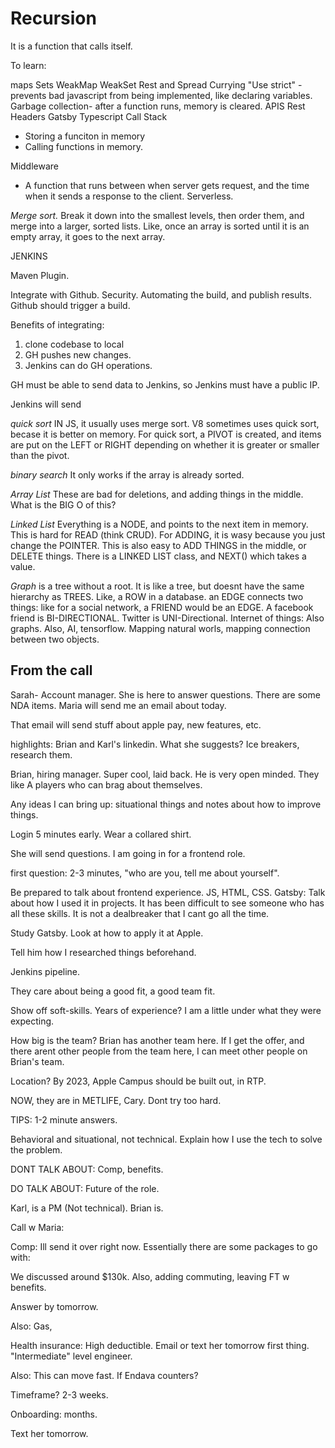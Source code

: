 # Recursion

It is a function that calls itself.

To learn:

maps
Sets
WeakMap
WeakSet
Rest and Spread
Currying
"Use strict" - prevents bad javascript from being implemented, like declaring variables.
Garbage collection- after a function runs, memory is cleared.
APIS
Rest
Headers
Gatsby
Typescript
Call Stack

  - Storing a funciton in memory
  - Calling functions in memory.

Middleware

  - A function that runs between when server gets request, and the time when it sends a response to the client.
Serverless.


*Merge sort.* Break it down into the smallest levels, then order them, and merge into a larger, sorted lists. Like, once an array is sorted until it is an empty array, it goes to the next array.


JENKINS

Maven Plugin.

Integrate with Github. Security. Automating the build, and publish results. Github should trigger a build.

Benefits of integrating:

1. clone codebase to local
2. GH pushes new changes.
3. Jenkins can do GH operations.

GH must be able to send data to Jenkins, so Jenkins must have a public IP.


Jenkins will send

*quick sort* IN JS, it usually uses merge sort. V8 sometimes uses quick sort, becase it is better on memory. For quick sort, a PIVOT is created, and items are put on the LEFT or RIGHT depending on whether it is greater or smaller than the pivot.

*binary search* It only works if the array is already sorted.

*Array List* These are bad for deletions, and adding things in the middle. What is the BIG O of this?

*Linked List* Everything is a NODE, and points to the next item in memory. This is hard for READ (think CRUD). For ADDING, it is wasy because you just change the POINTER. This is also easy to ADD THINGS in the middle, or DELETE things.
There is a LINKED LIST class, and NEXT() which takes a value.


*Graph* is  a tree without a root. It is like a tree, but doesnt have the same hierarchy as TREES. Like, a ROW in a database.
an EDGE connects two things: like for a social network, a FRIEND would be an EDGE.
A facebook friend is BI-DIRECTIONAL.
Twitter is UNI-Directional.
Internet of things: Also graphs. Also, AI, tensorflow. Mapping natural worls, mapping connection between two objects.


## From the call

Sarah- Account manager. She is here to answer questions. There are some NDA items. Maria will send me an email about today.

That email will send stuff about apple pay, new features, etc.

highlights: Brian and Karl's linkedin.
What she suggests? Ice breakers, research them.

Brian, hiring manager. Super cool, laid back. He is very open minded. They like A players who can brag about themselves.

Any ideas I can bring up: situational things and notes about how to improve things.

Login 5 minutes early.
Wear a collared shirt.

She will send questions.
I am going in for a frontend role.

first question: 2-3 minutes, "who are you, tell me about yourself".

Be prepared to talk about frontend experience. JS, HTML, CSS.
Gatsby: Talk about how I used it in projects. It has been difficult to see someone who has all these skills.
It is not a dealbreaker that I cant go all the time.

Study Gatsby. Look at how to apply it at Apple.

Tell him how I researched things beforehand.

Jenkins pipeline.

They care about being a good fit, a good team fit.

Show off soft-skills.
Years of experience? I am a little under what they were expecting.

How big is the team?
Brian has another team here.
If I get the offer, and there arent other people from the team here, I can meet other people on Brian's team.

Location?
By 2023, Apple Campus should be built out, in RTP.

NOW, they are in METLIFE, Cary.
Dont try too hard.

TIPS: 1-2 minute answers.

Behavioral and situational, not technical.
Explain how I use the tech to solve the problem.

DONT TALK ABOUT:
Comp, benefits.

DO TALK ABOUT:
Future of the role.

Karl, is a PM (Not technical). Brian is.

Call w Maria:

Comp: Ill send it over right now.
Essentially there are some packages to go with:

We discussed around $130k.
Also, adding commuting, leaving FT w benefits.

Answer by tomorrow.

Also:
Gas,

Health insurance: High deductible.
Email or text her tomorrow first thing.
"Intermediate" level engineer.

Also: This can move fast. If Endava counters?

Timeframe? 2-3 weeks.

Onboarding: months.

Text her tomorrow.
